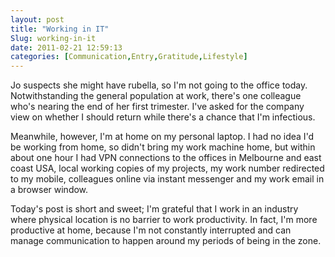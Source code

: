 ```yaml
---
layout: post
title: "Working in IT"
Slug: working-in-it
date: 2011-02-21 12:59:13
categories: [Communication,Entry,Gratitude,Lifestyle]
---
```

Jo suspects she might have rubella, so I'm not going to the office today. Notwithstanding the general population at work, there's one colleague who's nearing the end of her first trimester. I've asked for the company view on whether I should return while there's a chance that I'm infectious.

Meanwhile, however, I'm at home on my personal laptop. I had no idea I'd be working from home, so didn't bring my work machine home, but within about one hour I had VPN connections to the offices in Melbourne and east coast USA, local working copies of my projects, my work number redirected to my mobile, colleagues online via instant messenger and my work email in a browser window.

Today's post is short and sweet; I'm grateful that I work in an industry where physical location is no barrier to work productivity. In fact, I'm more productive at home, because I'm not constantly interrupted and can manage communication to happen around my periods of being in the zone.
